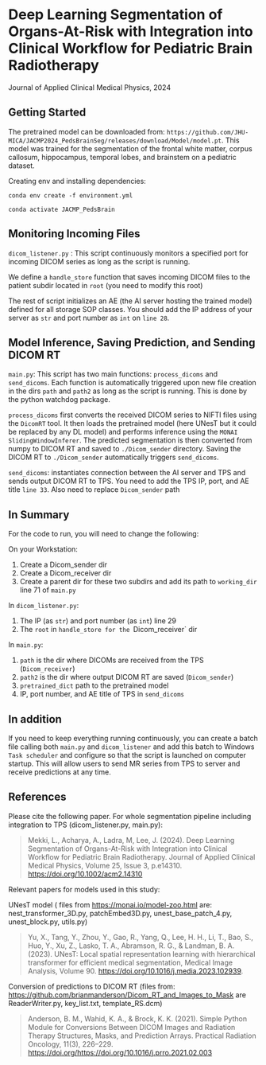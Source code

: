 # Deep Learning Segmentation of Organs-At-Risk with Integration into Clinical Workflow for Pediatric Brain Radiotherapy

Journal of Applied Clinical Medical Physics, 2024

## Getting Started
The pretrained model can be downloaded from:  `https://github.com/JHU-MICA/JACMP2024_PedsBrainSeg/releases/download/Model/model.pt`. This model was trained for the segmentation of the frontal white matter, corpus callosum,
hippocampus, temporal lobes, and brainstem on a pediatric dataset. 

Creating env and installing dependencies:

`conda env create -f environment.yml`

`conda activate JACMP_PedsBrain `

## Monitoring Incoming Files
`dicom_listener.py` : This script continuously monitors a specified port for incoming DICOM series as long as the script is running.

We define a `handle_store` function that saves incoming DICOM files to the patient subdir located in `root` (you need to modify this root)

The rest of script initializes an AE (the AI server hosting the trained model) defined for all storage SOP classes. You should add the IP address of your server as `str` and port number as `int` on `line 28`. 

## Model Inference, Saving Prediction, and Sending DICOM RT
`main.py`: This script has two main functions: `process_dicoms` and `send_dicoms`. Each function is automatically triggered upon new file creation in the dirs `path` and `path2` as long as the script is running. This is done by the python watchdog package.

`process_dicoms` first converts the received DICOM series to NIFTI files using the `DicomRT` tool. It then loads the pretrained model (here UNesT
but it could be replaced by any DL model) and performs inference using the `MONAI SlidingWindowInferer`. The predicted segmentation is then converted from numpy to DICOM RT and saved to `./Dicom_sender` directory.
Saving the DICOM RT to `./Dicom_sender` automatically triggers `send_dicoms`.

`send_dicoms`: instantiates connection between the AI server and TPS and sends output DICOM RT to TPS. You need to add the TPS IP, port, and AE title `line 33`.
Also need to replace `Dicom_sender` path 

## In Summary

For the code to run, you will need to change the following:

On your Workstation:
1) Create a Dicom_sender dir
2) Create a Dicom_receiver dir
3) Create a parent dir for these two subdirs and add its path to `working_dir` line 71 of `main.py`

In `dicom_listener.py`: 

1) The IP (as `str`) and port number (as `int`) line 29
2) The `root` in `handle_store for the `Dicom_receiver` dir 

In `main.py`:
1) `path` is the dir where DICOMs are received from the TPS (`Dicom_receiver`)
2) `path2` is the dir where output DICOM RT are saved (`Dicom_sender`)
3) `pretrained_dict`  path to the pretrained model
4) IP, port number, and AE title of TPS in `send_dicoms`



## In addition

If you need to keep everything running continuously, you can create a batch file calling both `main.py` and `dicom_listener`
and add this batch to Windows `Task scheduler` and configure so that the script is launched on computer startup. This will allow users to send MR series from TPS to server and receive predictions at any time. 

## References

Please cite the following paper.
For whole segmentation pipeline including integration to TPS (dicom_listener.py, main.py):
> Mekki, L., Acharya, A., Ladra, M, Lee, J. (2024). Deep Learning Segmentation of Organs-At-Risk with Integration into Clinical Workflow for Pediatric Brain Radiotherapy. Journal of Applied Clinical Medical Physics, Volume 25, Issue 3, p.e14310. https://doi.org/10.1002/acm2.14310

Relevant papers for models used in this study:

UNesT model ( files from https://monai.io/model-zoo.html are: nest_transformer_3D.py, patchEmbed3D.py, unest_base_patch_4.py, unest_block.py, utils.py)
> Yu, X., Tang, Y., Zhou, Y., Gao, R., Yang, Q., Lee, H. H., Li, T., Bao, S., Huo, Y., Xu, Z., Lasko, T. A., Abramson, R. G., & Landman, B. A. (2023). UNesT: Local spatial representation learning with hierarchical transformer for efficient medical segmentation, Medical Image Analysis, Volume 90. https://doi.org/10.1016/j.media.2023.102939.

Conversion of predictions to DICOM RT (files from: https://github.com/brianmanderson/Dicom_RT_and_Images_to_Mask are ReaderWriter.py, key_list.txt, template_RS.dcm) 
> Anderson, B. M., Wahid, K. A., & Brock, K. K. (2021). Simple Python Module for Conversions Between DICOM Images and Radiation Therapy Structures, Masks, and Prediction Arrays. Practical Radiation Oncology, 11(3), 226–229. https://doi.org/https://doi.org/10.1016/j.prro.2021.02.003




